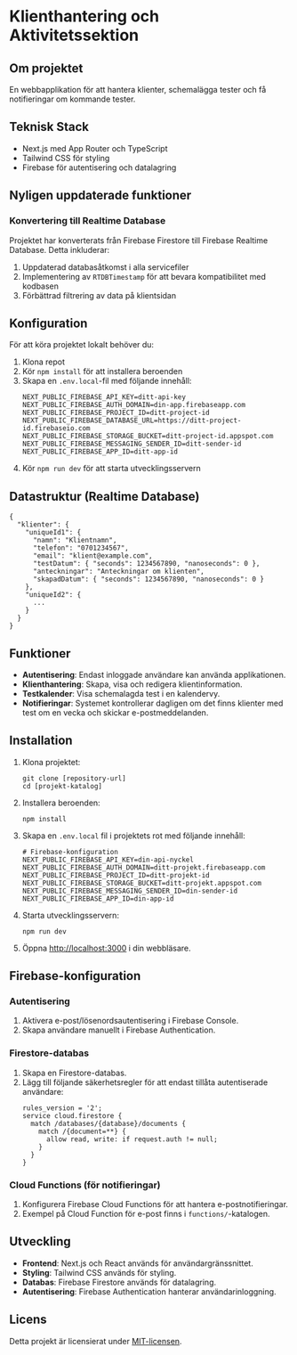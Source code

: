 # Klienthantering och Aktivitetssektion

## Om projektet

En webbapplikation för att hantera klienter, schemalägga tester och få notifieringar om kommande tester.

## Teknisk Stack

- Next.js med App Router och TypeScript
- Tailwind CSS för styling
- Firebase för autentisering och datalagring

## Nyligen uppdaterade funktioner

### Konvertering till Realtime Database

Projektet har konverterats från Firebase Firestore till Firebase Realtime Database. Detta inkluderar:

1. Uppdaterad databasåtkomst i alla servicefiler
2. Implementering av `RTDBTimestamp` för att bevara kompatibilitet med kodbasen
3. Förbättrad filtrering av data på klientsidan

## Konfiguration

För att köra projektet lokalt behöver du:

1. Klona repot
2. Kör `npm install` för att installera beroenden
3. Skapa en `.env.local`-fil med följande innehåll:
   ```
   NEXT_PUBLIC_FIREBASE_API_KEY=ditt-api-key
   NEXT_PUBLIC_FIREBASE_AUTH_DOMAIN=din-app.firebaseapp.com
   NEXT_PUBLIC_FIREBASE_PROJECT_ID=ditt-project-id
   NEXT_PUBLIC_FIREBASE_DATABASE_URL=https://ditt-project-id.firebaseio.com
   NEXT_PUBLIC_FIREBASE_STORAGE_BUCKET=ditt-project-id.appspot.com
   NEXT_PUBLIC_FIREBASE_MESSAGING_SENDER_ID=ditt-sender-id
   NEXT_PUBLIC_FIREBASE_APP_ID=ditt-app-id
   ```
4. Kör `npm run dev` för att starta utvecklingsservern

## Datastruktur (Realtime Database)

```
{
  "klienter": {
    "uniqueId1": {
      "namn": "Klientnamn",
      "telefon": "0701234567",
      "email": "klient@example.com",
      "testDatum": { "seconds": 1234567890, "nanoseconds": 0 },
      "anteckningar": "Anteckningar om klienten",
      "skapadDatum": { "seconds": 1234567890, "nanoseconds": 0 }
    },
    "uniqueId2": {
      ...
    }
  }
}
```

## Funktioner

- **Autentisering**: Endast inloggade användare kan använda applikationen.
- **Klienthantering**: Skapa, visa och redigera klientinformation.
- **Testkalender**: Visa schemalagda test i en kalendervy.
- **Notifieringar**: Systemet kontrollerar dagligen om det finns klienter med test om en vecka och skickar e-postmeddelanden.

## Installation

1. Klona projektet:
   ```
   git clone [repository-url]
   cd [projekt-katalog]
   ```

2. Installera beroenden:
   ```
   npm install
   ```

3. Skapa en `.env.local` fil i projektets rot med följande innehåll:
   ```
   # Firebase-konfiguration
   NEXT_PUBLIC_FIREBASE_API_KEY=din-api-nyckel
   NEXT_PUBLIC_FIREBASE_AUTH_DOMAIN=ditt-projekt.firebaseapp.com
   NEXT_PUBLIC_FIREBASE_PROJECT_ID=ditt-projekt-id
   NEXT_PUBLIC_FIREBASE_STORAGE_BUCKET=ditt-projekt.appspot.com
   NEXT_PUBLIC_FIREBASE_MESSAGING_SENDER_ID=din-sender-id
   NEXT_PUBLIC_FIREBASE_APP_ID=din-app-id
   ```

4. Starta utvecklingsservern:
   ```
   npm run dev
   ```

5. Öppna [http://localhost:3000](http://localhost:3000) i din webbläsare.

## Firebase-konfiguration

### Autentisering
1. Aktivera e-post/lösenordsautentisering i Firebase Console.
2. Skapa användare manuellt i Firebase Authentication.

### Firestore-databas
1. Skapa en Firestore-databas.
2. Lägg till följande säkerhetsregler för att endast tillåta autentiserade användare:
   ```
   rules_version = '2';
   service cloud.firestore {
     match /databases/{database}/documents {
       match /{document=**} {
         allow read, write: if request.auth != null;
       }
     }
   }
   ```

### Cloud Functions (för notifieringar)
1. Konfigurera Firebase Cloud Functions för att hantera e-postnotifieringar.
2. Exempel på Cloud Function för e-post finns i `functions/`-katalogen.

## Utveckling

- **Frontend**: Next.js och React används för användargränssnittet.
- **Styling**: Tailwind CSS används för styling.
- **Databas**: Firebase Firestore används för datalagring.
- **Autentisering**: Firebase Authentication hanterar användarinloggning.

## Licens

Detta projekt är licensierat under [MIT-licensen](LICENSE).
